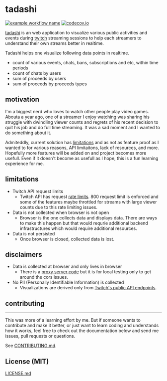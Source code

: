 # tadashi

[![example workflow name](https://github.com/jung-kim/tadashi/workflows/Unit%20Tests/badge.svg)](https://github.com/jung-kim/tadashi/actions?query=workflow%3A%22Unit+Tests%22)
[![codecov.io](https://codecov.io/github/jung-kim/tadashi/coverage.svg?branch=master)](https://app.codecov.io/gh/jung-kim/tadashi)

[tadashi](https://jung-kim.github.io/tadashi/index.html) is an web application to visualize various public activities and events during [twitch](http://twitch.com/) streaming sessions to help each streamers to understand their own streams better in realtime.

Tadashi helps one visualize following data points in realtime.

- count of various events, chats, bans, subscriptions and etc, within time periods
- count of chats by users
- sum of proceeds by users
- sum of proceeds by proceeds types

## motivation

I'm a biggest nerd who loves to watch other people play video games.  Abouta a year ago, one of a streamer I enjoy watching was sharing his struggle with dwindling viewer counts and regrets of his recent decision to quit his job and do full time streaming.  It was a sad moment and I wanted to do something about it.

Admiteddly, current solution has [limitations](./README.md#limitations) and as not as feature proof as I wanted to for various reasons, API limitaitons, lack of resources, and more.  Hopefully more features will be added on and project becomes more usefull.  Even if it doesn't become as usefull as I hope, this is a fun learning experience for me.

## limitations

- Twitch API request limits
    - Twitch API has request [rate limits](https://dev.twitch.tv/docs/api/guide).  800 request limit is enforced and some of the 
    features maybe throttled for streams with large viewer counts due to this rate limiting issues.
- Data is not collected when browser is not open
    - Browser is the one collects data and displays data. There are ways to make this happen but that would requrie additional backend infrastructures which would require additional resources.
- Data is not persisted
    - Once browser is closed, collected data is lost.

## disclaimers

- Data is collected at browser and only lives in browser
    - There is a [proxy server code](./proxy-server/README.md) but it is for local testing only to get around the cors issues.
- No PII (Personally Identifiable Information) is collected 
    - Visualizations are derived only from [Twitch's public API endpoints](https://dev.twitch.tv/docs/api/reference).

## contributing
---------------

This was more of a learning effort by me.  But if someone wants to contribute and make it better, or just want to learn coding and understands how it works, feel free to check out the documentation below and send me issues, pull requests or questions.

See [CONTRIBUTING.md](CONTRIBUTING.md).

## License (MIT)

[LICENSE.md](./LICENSE.md)
